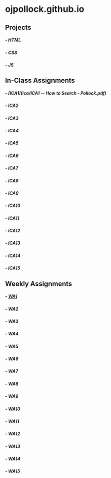 # ojpollock.github.io

## Projects
##### - HTML
##### - CSS
##### - JS

## In-Class Assignments

##### - [ICA1](ica/ICA1 -- How to Search - Pollock.pdf)
##### - ICA2
##### - ICA3
##### - ICA4
##### - ICA5
##### - ICA6
##### - ICA7
##### - ICA8
##### - ICA9
##### - ICA10
##### - ICA11
##### - ICA12
##### - ICA13
##### - ICA14
##### - ICA15

## Weekly Assignments

##### - [WA1](https://ojpollock.github.io/wa/wa1.html)
##### - WA2
##### - WA3
##### - WA4
##### - WA5
##### - WA6
##### - WA7
##### - WA8
##### - WA9
##### - WA10
##### - WA11
##### - WA12
##### - WA13
##### - WA14
##### - WA15
